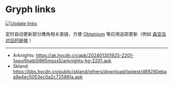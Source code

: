 # Gryph links

[![Update links](https://github.com/SkyBird233/gryph-links/actions/workflows/update.yml/badge.svg)](https://github.com/SkyBird233/gryph-links/actions/workflows/update.yml)

定时自动更新部分鹰角相关直链，方便 [Obtainium](https://github.com/ImranR98/Obtainium) 等应用追踪更新（例如 [森空岛对应的链接](https://raw.githubusercontent.com/SkyBird233/gryph-links/main/links/skland) ）

---
- Arknights: https://ak.hycdn.cn/apk/202401301925-2201-1xpuj5hajb5l865msss5/arknights-hg-2201.apk
- Skland: https://bbs.hycdn.cn/public/skland/others/download/lastest/d89280ebaa9a4ec5053ec0a2c72586fa.apk
